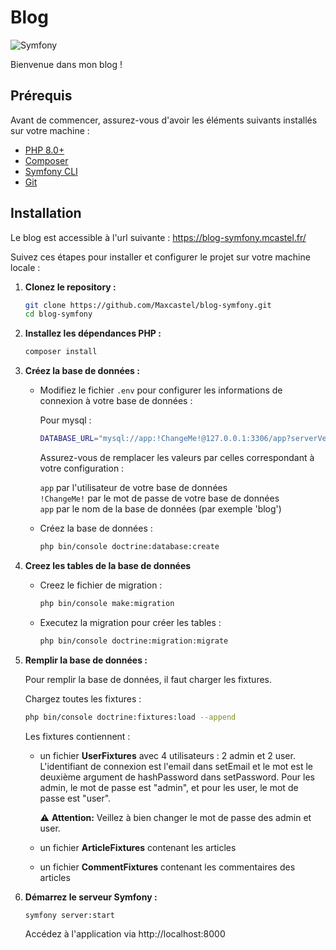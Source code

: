 # Blog

![Symfony](https://img.shields.io/badge/Symfony-black?logo=symfony)

Bienvenue dans mon blog !

## Prérequis

Avant de commencer, assurez-vous d'avoir les éléments suivants installés sur votre machine :

- [PHP 8.0+](https://www.php.net/)
- [Composer](https://getcomposer.org/)
- [Symfony CLI](https://symfony.com/download)
- [Git](https://git-scm.com/)

## Installation

Le blog est accessible à l'url suivante : https://blog-symfony.mcastel.fr/

Suivez ces étapes pour installer et configurer le projet sur votre machine locale :

1. **Clonez le repository :**

   ```bash
   git clone https://github.com/Maxcastel/blog-symfony.git
   cd blog-symfony
   ```
   
2. **Installez les dépendances PHP :**

    ```bash
    composer install
    ```

3. **Créez la base de données :**

   - Modifiez le fichier `.env` pour configurer les informations de connexion à votre base de données :
     
     Pour mysql : 
  
     ```bash
     DATABASE_URL="mysql://app:!ChangeMe!@127.0.0.1:3306/app?serverVersion=8&charset=utf8mb4"
     ```
     
     Assurez-vous de remplacer les valeurs par celles correspondant à votre configuration :

     `app` par l'utilisateur de votre base de données  
     `!ChangeMe!` par le mot de passe de votre base de données  
     `app` par le nom de la base de données (par exemple 'blog')
     
   - Créez la base de données :  

       ```bash
       php bin/console doctrine:database:create
       ```
       
4. **Creez les tables de la base de données**

   - Creez le fichier de migration :
     
     ```bash
     php bin/console make:migration
     ```
     
   - Executez la migration pour créer les tables :
     
     ```bash
     php bin/console doctrine:migration:migrate
     ```

5. **Remplir la base de données :**

    Pour remplir la base de données, il faut charger les fixtures.

   Chargez toutes les fixtures :

    ```bash
    php bin/console doctrine:fixtures:load --append
    ```

    Les fixtures contiennent :

   - un fichier **UserFixtures** avec 4 utilisateurs : 2 admin et 2 user. L'identifiant de connexion est l'email dans setEmail et le mot est le deuxième argument de hashPassword dans setPassword. Pour les admin, le mot de passe est "admin", et pour les user, le mot de passe est "user".
       
      ⚠️ **Attention:** Veillez à bien changer le mot de passe des admin et user.
     
   - un fichier **ArticleFixtures** contenant les articles
   - un fichier **CommentFixtures** contenant les commentaires des articles

6. **Démarrez le serveur Symfony :**

    ```bash
    symfony server:start
    ```

    Accédez à l'application via http://localhost:8000
